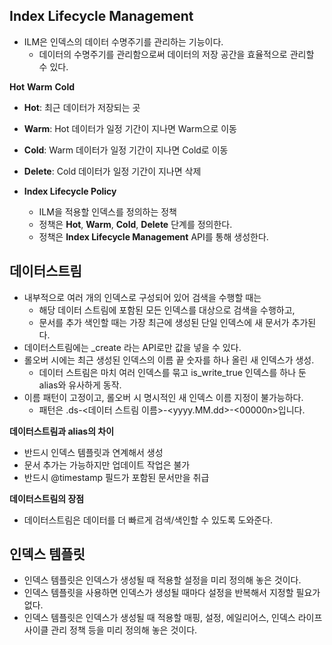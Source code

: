 ## Index Lifecycle Management

- ILM은 인덱스의 데이터 수명주기를 관리하는 기능이다.
  - 데이터의 수명주기를 관리함으로써 데이터의 저장 공간을 효율적으로 관리할 수 있다.

**Hot**
**Warm**
**Cold**

- **Hot**: 최근 데이터가 저장되는 곳
- **Warm**: Hot 데이터가 일정 기간이 지나면 Warm으로 이동
- **Cold**: Warm 데이터가 일정 기간이 지나면 Cold로 이동

- **Delete**: Cold 데이터가 일정 기간이 지나면 삭제

- **Index Lifecycle Policy**
  - ILM을 적용할 인덱스를 정의하는 정책
  - 정책은 **Hot**, **Warm**, **Cold**, **Delete** 단계를 정의한다.
  - 정책은 **Index Lifecycle Management** API를 통해 생성한다.

## **데이터스트림**

- 내부적으로 여러 개의 인덱스로 구성되어 있어 검색을 수행할 때는
  - 해당 데이터 스트림에 포함된 모든 인덱스를 대상으로 검색을 수행하고,
  - 문서를 추가 색인할 때는 가장 최근에 생성된 단일 인덱스에 새 문서가 추가된다.
- 데이터스트림에는 \_create 라는 API로만 값을 넣을 수 있다.
- 롤오버 시에는 최근 생성된 인덱스의 이름 끝 숫자를 하나 올린 새 인덱스가 생성.
  - 데이터 스트림은 마치 여러 인덱스를 묶고 is_write_true 인덱스를 하나 둔 alias와 유사하게 동작.
- 이름 패턴이 고정이고, 롤오버 시 명시적인 새 인덱스 이름 지정이 불가능하다.
  - 패턴은 .ds-<데이터 스트림 이름>-<yyyy.MM.dd>-<00000n>입니다.

**데이터스트림과 alias의 차이**

- 반드시 인덱스 템플릿과 연계해서 생성
- 문서 추가는 가능하지만 업데이트 작업은 불가
- 반드시 @timestamp 필드가 포함된 문서만을 취급

**데이터스트림의 장점**

- 데이터스트림은 데이터를 더 빠르게 검색/색인할 수 있도록 도와준다.

## **인덱스 템플릿**

- 인덱스 템플릿은 인덱스가 생성될 때 적용할 설정을 미리 정의해 놓은 것이다.
- 인덱스 템플릿을 사용하면 인덱스가 생성될 때마다 설정을 반복해서 지정할 필요가 없다.
- 인덱스 템플릿은 인덱스가 생성될 때 적용할 매핑, 설정, 에일리어스, 인덱스 라이프사이클 관리 정책 등을 미리 정의해 놓은 것이다.
